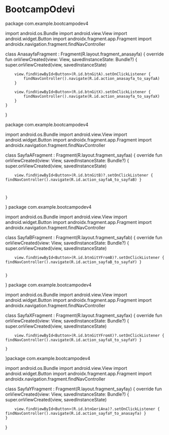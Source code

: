# BootcampOdevi
package com.example.bootcampodev4

import android.os.Bundle
import android.view.View
import android.widget.Button
import androidx.fragment.app.Fragment
import androidx.navigation.fragment.findNavController

class AnasayfaFragment : Fragment(R.layout.fragment_anasayfa) {
    override fun onViewCreated(view: View, savedInstanceState: Bundle?) {
        super.onViewCreated(view, savedInstanceState)

        view.findViewById<Button>(R.id.btnGitA).setOnClickListener {
            findNavController().navigate(R.id.action_anasayfa_to_sayfaA)
        }

        view.findViewById<Button>(R.id.btnGitX).setOnClickListener {
            findNavController().navigate(R.id.action_anasayfa_to_sayfaX)
        }
    }
}

package com.example.bootcampodev4

import android.os.Bundle
import android.view.View
import android.widget.Button
import androidx.fragment.app.Fragment
import androidx.navigation.fragment.findNavController

class SayfaAFragment : Fragment(R.layout.fragment_sayfaa) {
    override fun onViewCreated(view: View, savedInstanceState: Bundle?) {
        super.onViewCreated(view, savedInstanceState)

        view.findViewById<Button>(R.id.btnGitB)?.setOnClickListener { findNavController().navigate(R.id.action_sayfaA_to_sayfaB) }
        
        
        
    }
}
package com.example.bootcampodev4

import android.os.Bundle
import android.view.View
import android.widget.Button
import androidx.fragment.app.Fragment
import androidx.navigation.fragment.findNavController

class SayfaBFragment : Fragment(R.layout.fragment_sayfab) {
    override fun onViewCreated(view: View, savedInstanceState: Bundle?) {
        super.onViewCreated(view, savedInstanceState)

        
        view.findViewById<Button>(R.id.btnGitYFromB)?.setOnClickListener { findNavController().navigate(R.id.action_sayfaB_to_sayfaY) }
        
        
    }
}
package com.example.bootcampodev4

import android.os.Bundle
import android.view.View
import android.widget.Button
import androidx.fragment.app.Fragment
import androidx.navigation.fragment.findNavController

class SayfaXFragment : Fragment(R.layout.fragment_sayfax) {
    override fun onViewCreated(view: View, savedInstanceState: Bundle?) {
        super.onViewCreated(view, savedInstanceState)

        
        
        view.findViewById<Button>(R.id.btnGitYFromX)?.setOnClickListener { findNavController().navigate(R.id.action_sayfaX_to_sayfaY) }
        
    }
}package com.example.bootcampodev4

import android.os.Bundle
import android.view.View
import android.widget.Button
import androidx.fragment.app.Fragment
import androidx.navigation.fragment.findNavController

class SayfaYFragment : Fragment(R.layout.fragment_sayfay) {
    override fun onViewCreated(view: View, savedInstanceState: Bundle?) {
        super.onViewCreated(view, savedInstanceState)

        
        
        
        view.findViewById<Button>(R.id.btnGeriAna)?.setOnClickListener { findNavController().navigate(R.id.action_sayfaY_to_anasayfa) }
    }
}
